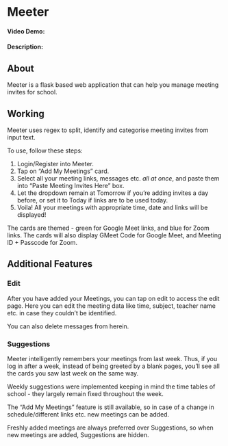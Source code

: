 # Meeter

#### Video Demo: <url>

#### Description:

## About

Meeter is a flask based web application that can help you manage meeting invites for school.

## Working

Meeter uses regex to split, identify and categorise meeting invites from input text.

To use, follow these steps:

1. Login/Register into Meeter.
2. Tap on “Add My Meetings” card.
3. Select all your meeting links, messages etc. *all at once*, and paste them into “Paste Meeting Invites Here” box.
4. Let the dropdown remain at Tomorrow if you’re adding invites a day before, or set it to Today if links are to be used today.
5. Voila! All your meetings with appropriate time, date and links will be displayed!

The cards are themed - green for Google Meet links, and blue for Zoom links. The cards will also display GMeet Code for Google Meet, and Meeting ID + Passcode for Zoom.

## Additional Features

### Edit

After you have added your Meetings, you can tap on edit to access the edit page. Here you can edit the meeting data like time, subject, teacher name etc. in case they couldn’t be identified.

You can also delete messages from herein.

### **Suggestions**

Meeter intelligently remembers your meetings from last week. Thus, if you log in after a week, instead of being greeted by a blank pages, you’ll see all the cards you saw last week on the same way.

Weekly suggestions were implemented keeping in mind the time tables of school - they largely remain fixed throughout the week.

The “Add My Meetings” feature is still available, so in case of a change in schedule/different links etc. new meetings can be added.

Freshly added meetings are always preferred over Suggestions, so when new meetings are added, Suggestions are hidden.
